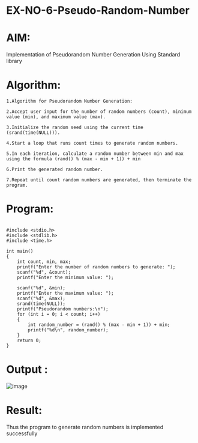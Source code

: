 # EX-NO-6-Pseudo-Random-Number

# AIM: 

Implementation of Pseudorandom Number Generation Using Standard library

# Algorithm:
```
1.Algorithm for Pseudorandom Number Generation:

2.Accept user input for the number of random numbers (count), minimum value (min), and maximum value (max).

3.Initialize the random seed using the current time (srand(time(NULL))).

4.Start a loop that runs count times to generate random numbers.

5.In each iteration, calculate a random number between min and max using the formula (rand() % (max - min + 1)) + min

6.Print the generated random number.

7.Repeat until count random numbers are generated, then terminate the program.
```
# Program:
```

#include <stdio.h>
#include <stdlib.h>
#include <time.h>

int main() 
{
    int count, min, max;
    printf("Enter the number of random numbers to generate: ");
    scanf("%d", &count);
    printf("Enter the minimum value: ");
    
    scanf("%d", &min);
    printf("Enter the maximum value: ");
    scanf("%d", &max);
    srand(time(NULL));
    printf("Pseudorandom numbers:\n");   
    for (int i = 0; i < count; i++) 
    {
        int random_number = (rand() % (max - min + 1)) + min;
        printf("%d\n", random_number);
    }
    return 0;
}

```

# Output :

![image](https://github.com/user-attachments/assets/e1a0a30f-3a95-4130-bae1-d071fe0a7ce4)


# Result:
Thus the program to generate random numbers is implemented successfully









